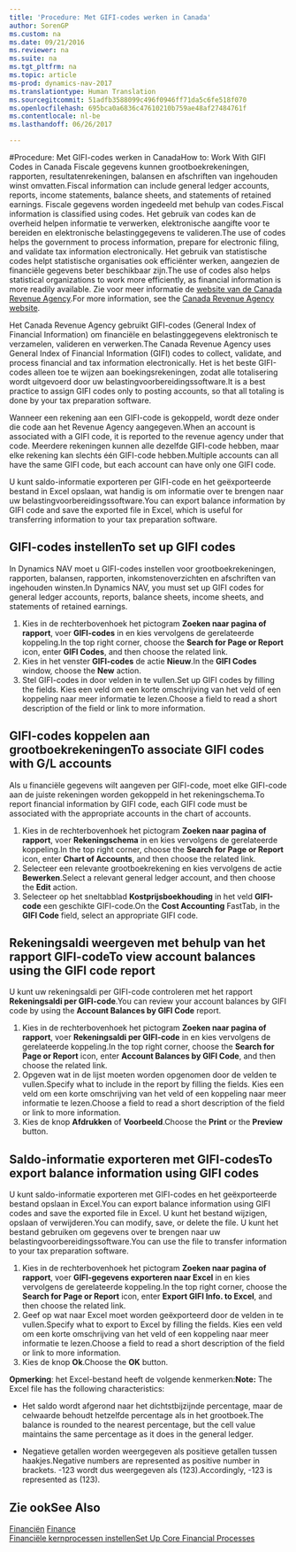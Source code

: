 ```yaml
---
title: 'Procedure: Met GIFI-codes werken in Canada'
author: SorenGP
ms.custom: na
ms.date: 09/21/2016
ms.reviewer: na
ms.suite: na
ms.tgt_pltfrm: na
ms.topic: article
ms-prod: dynamics-nav-2017
ms.translationtype: Human Translation
ms.sourcegitcommit: 51adfb3588099c496f0946ff71da5c6fe518f070
ms.openlocfilehash: 695bca0a6836c47610210b759ae48af27484761f
ms.contentlocale: nl-be
ms.lasthandoff: 06/26/2017

---
```


#<a name="how-to-work-with-gifi-codes-in-canada"></a><span data-ttu-id="9079b-102">Procedure: Met GIFI-codes werken in Canada</span><span class="sxs-lookup"><span data-stu-id="9079b-102">How to: Work With GIFI Codes in Canada</span></span>
<span data-ttu-id="9079b-103">Fiscale gegevens kunnen grootboekrekeningen, rapporten, resultatenrekeningen, balansen en afschriften van ingehouden winst omvatten.</span><span class="sxs-lookup"><span data-stu-id="9079b-103">Fiscal information can include general ledger accounts, reports, income statements, balance sheets, and statements of retained earnings.</span></span> <span data-ttu-id="9079b-104">Fiscale gegevens worden ingedeeld met behulp van codes.</span><span class="sxs-lookup"><span data-stu-id="9079b-104">Fiscal information is classified using codes.</span></span> <span data-ttu-id="9079b-105">Het gebruik van codes kan de overheid helpen informatie te verwerken, elektronische aangifte voor te bereiden en elektronische belastinggegevens te valideren.</span><span class="sxs-lookup"><span data-stu-id="9079b-105">The use of codes helps the government to process information, prepare for electronic filing, and validate tax information electronically.</span></span> <span data-ttu-id="9079b-106">Het gebruik van statistische codes helpt statistische organisaties ook efficiënter werken, aangezien de financiële gegevens beter beschikbaar zijn.</span><span class="sxs-lookup"><span data-stu-id="9079b-106">The use of codes also helps statistical organizations to work more efficiently, as financial information is more readily available.</span></span> <span data-ttu-id="9079b-107">Zie voor meer informatie de [website van de Canada Revenue Agency](http://www.cra-arc.gc.ca/).</span><span class="sxs-lookup"><span data-stu-id="9079b-107">For more information, see the [Canada Revenue Agency website](http://www.cra-arc.gc.ca/).</span></span>

<span data-ttu-id="9079b-108">Het Canada Revenue Agency gebruikt GIFI-codes (General Index of Financial Information) om financiële en belastinggegevens elektronisch te verzamelen, valideren en verwerken.</span><span class="sxs-lookup"><span data-stu-id="9079b-108">The Canada Revenue Agency uses General Index of Financial Information (GIFI) codes to collect, validate, and process financial and tax information electronically.</span></span> <span data-ttu-id="9079b-109">Het is het beste GIFI-codes alleen toe te wijzen aan boekingsrekeningen, zodat alle totalisering wordt uitgevoerd door uw belastingvoorbereidingssoftware.</span><span class="sxs-lookup"><span data-stu-id="9079b-109">It is a best practice to assign GIFI codes only to posting accounts, so that all totaling is done by your tax preparation software.</span></span>

<span data-ttu-id="9079b-110">Wanneer een rekening aan een GIFI-code is gekoppeld, wordt deze onder die code aan het Revenue Agency aangegeven.</span><span class="sxs-lookup"><span data-stu-id="9079b-110">When an account is associated with a GIFI code, it is reported to the revenue agency under that code.</span></span> <span data-ttu-id="9079b-111">Meerdere rekeningen kunnen alle dezelfde GIFI-code hebben, maar elke rekening kan slechts één GIFI-code hebben.</span><span class="sxs-lookup"><span data-stu-id="9079b-111">Multiple accounts can all have the same GIFI code, but each account can have only one GIFI code.</span></span>

<span data-ttu-id="9079b-112">U kunt saldo-informatie exporteren per GIFI-code en het geëxporteerde bestand in Excel opslaan, wat handig is om informatie over te brengen naar uw belastingvoorbereidingssoftware.</span><span class="sxs-lookup"><span data-stu-id="9079b-112">You can export balance information by GIFI code and save the exported file in Excel, which is useful for transferring information to your tax preparation software.</span></span>

## <a name="to-set-up-gifi-codes"></a><span data-ttu-id="9079b-113">GIFI-codes instellen</span><span class="sxs-lookup"><span data-stu-id="9079b-113">To set up GIFI codes</span></span>
<span data-ttu-id="9079b-114">In Dynamics NAV moet u GIFI-codes instellen voor grootboekrekeningen, rapporten, balansen, rapporten, inkomstenoverzichten en afschriften van ingehouden winsten.</span><span class="sxs-lookup"><span data-stu-id="9079b-114">In Dynamics NAV, you must set up GIFI codes for general ledger accounts, reports, balance sheets, income sheets, and statements of retained earnings.</span></span>

1. <span data-ttu-id="9079b-115">Kies in de rechterbovenhoek het pictogram **Zoeken naar pagina of rapport**, voer **GIFI-codes** in en kies vervolgens de gerelateerde koppeling.</span><span class="sxs-lookup"><span data-stu-id="9079b-115">In the top right corner, choose the **Search for Page or Report** icon, enter **GIFI Codes**, and then choose the related link.</span></span>
2. <span data-ttu-id="9079b-116">Kies in het venster **GIFI-codes** de actie **Nieuw**.</span><span class="sxs-lookup"><span data-stu-id="9079b-116">In the **GIFI Codes** window, choose the **New** action.</span></span>
3. <span data-ttu-id="9079b-117">Stel GIFI-codes in door velden in te vullen.</span><span class="sxs-lookup"><span data-stu-id="9079b-117">Set up GIFI codes by filling the fields.</span></span> <span data-ttu-id="9079b-118">Kies een veld om een korte omschrijving van het veld of een koppeling naar meer informatie te lezen.</span><span class="sxs-lookup"><span data-stu-id="9079b-118">Choose a field to read a short description of the field or link to more information.</span></span>

## <a name="to-associate-gifi-codes-with-gl-accounts"></a><span data-ttu-id="9079b-119">GIFI-codes koppelen aan grootboekrekeningen</span><span class="sxs-lookup"><span data-stu-id="9079b-119">To associate GIFI codes with G/L accounts</span></span>
<span data-ttu-id="9079b-120">Als u financiële gegevens wilt aangeven per GIFI-code, moet elke GIFI-code aan de juiste rekeningen worden gekoppeld in het rekeningschema.</span><span class="sxs-lookup"><span data-stu-id="9079b-120">To report financial information by GIFI code, each GIFI code must be associated with the appropriate accounts in the chart of accounts.</span></span>

1. <span data-ttu-id="9079b-121">Kies in de rechterbovenhoek het pictogram **Zoeken naar pagina of rapport**, voer **Rekeningschema** in en kies vervolgens de gerelateerde koppeling.</span><span class="sxs-lookup"><span data-stu-id="9079b-121">In the top right corner, choose the **Search for Page or Report** icon, enter **Chart of Accounts**, and then choose the related link.</span></span>
2. <span data-ttu-id="9079b-122">Selecteer een relevante grootboekrekening en kies vervolgens de actie **Bewerken**.</span><span class="sxs-lookup"><span data-stu-id="9079b-122">Select a relevant general ledger account, and then choose the **Edit** action.</span></span>
3. <span data-ttu-id="9079b-123">Selecteer op het sneltabblad **Kostprijsboekhouding** in het veld **GIFI-code** een geschikte GIFI-code.</span><span class="sxs-lookup"><span data-stu-id="9079b-123">On the **Cost Accounting** FastTab, in the **GIFI Code** field, select an appropriate GIFI code.</span></span>

## <a name="to-view-account-balances-using-the-gifi-code-report"></a><span data-ttu-id="9079b-124">Rekeningsaldi weergeven met behulp van het rapport GIFI-code</span><span class="sxs-lookup"><span data-stu-id="9079b-124">To view account balances using the GIFI code report</span></span>
<span data-ttu-id="9079b-125">U kunt uw rekeningsaldi per GIFI-code controleren met het rapport **Rekeningsaldi per GIFI-code**.</span><span class="sxs-lookup"><span data-stu-id="9079b-125">You can review your account balances by GIFI code by using the **Account Balances by GIFI Code** report.</span></span>

1. <span data-ttu-id="9079b-126">Kies in de rechterbovenhoek het pictogram **Zoeken naar pagina of rapport**, voer **Rekeningsaldi per GIFI-code** in en kies vervolgens de gerelateerde koppeling.</span><span class="sxs-lookup"><span data-stu-id="9079b-126">In the top right corner, choose the **Search for Page or Report** icon, enter **Account Balances by GIFI Code**, and then choose the related link.</span></span>
2. <span data-ttu-id="9079b-127">Opgeven wat in de lijst moeten worden opgenomen door de velden te vullen.</span><span class="sxs-lookup"><span data-stu-id="9079b-127">Specify what to include in the report by filling the fields.</span></span> <span data-ttu-id="9079b-128">Kies een veld om een korte omschrijving van het veld of een koppeling naar meer informatie te lezen.</span><span class="sxs-lookup"><span data-stu-id="9079b-128">Choose a field to read a short description of the field or link to more information.</span></span>
3. <span data-ttu-id="9079b-129">Kies de knop **Afdrukken** of **Voorbeeld**.</span><span class="sxs-lookup"><span data-stu-id="9079b-129">Choose the **Print** or the **Preview** button.</span></span>

## <a name="to-export-balance-information-using-gifi-codes"></a><span data-ttu-id="9079b-130">Saldo-informatie exporteren met GIFI-codes</span><span class="sxs-lookup"><span data-stu-id="9079b-130">To export balance information using GIFI codes</span></span>
<span data-ttu-id="9079b-131">U kunt saldo-informatie exporteren met GIFI-codes en het geëxporteerde bestand opslaan in Excel.</span><span class="sxs-lookup"><span data-stu-id="9079b-131">You can export balance information using GIFI codes and save the exported file in Excel.</span></span> <span data-ttu-id="9079b-132">U kunt het bestand wijzigen, opslaan of verwijderen.</span><span class="sxs-lookup"><span data-stu-id="9079b-132">You can modify, save, or delete the file.</span></span> <span data-ttu-id="9079b-133">U kunt het bestand gebruiken om gegevens over te brengen naar uw belastingvoorbereidingssoftware.</span><span class="sxs-lookup"><span data-stu-id="9079b-133">You can use the file to transfer information to your tax preparation software.</span></span>

1. <span data-ttu-id="9079b-134">Kies in de rechterbovenhoek het pictogram **Zoeken naar pagina of rapport**, voer **GIFI-gegevens exporteren naar Excel** in en kies vervolgens de gerelateerde koppeling.</span><span class="sxs-lookup"><span data-stu-id="9079b-134">In the top right corner, choose the **Search for Page or Report** icon, enter **Export GIFI Info. to Excel**, and then choose the related link.</span></span>
2. <span data-ttu-id="9079b-135">Geef op wat naar Excel moet worden geëxporteerd door de velden in te vullen.</span><span class="sxs-lookup"><span data-stu-id="9079b-135">Specify what to export to Excel by filling the fields.</span></span> <span data-ttu-id="9079b-136">Kies een veld om een korte omschrijving van het veld of een koppeling naar meer informatie te lezen.</span><span class="sxs-lookup"><span data-stu-id="9079b-136">Choose a field to read a short description of the field or link to more information.</span></span>
3. <span data-ttu-id="9079b-137">Kies de knop **Ok**.</span><span class="sxs-lookup"><span data-stu-id="9079b-137">Choose the **OK** button.</span></span>

<span data-ttu-id="9079b-138">**Opmerking**: het Excel-bestand heeft de volgende kenmerken:</span><span class="sxs-lookup"><span data-stu-id="9079b-138">**Note:** The Excel file has the following characteristics:</span></span>

* <span data-ttu-id="9079b-139">Het saldo wordt afgerond naar het dichtstbijzijnde percentage, maar de celwaarde behoudt hetzelfde percentage als in het grootboek.</span><span class="sxs-lookup"><span data-stu-id="9079b-139">The balance is rounded to the nearest percentage, but the cell value maintains the same percentage as it does in the general ledger.</span></span>

* <span data-ttu-id="9079b-140">Negatieve getallen worden weergegeven als positieve getallen tussen haakjes.</span><span class="sxs-lookup"><span data-stu-id="9079b-140">Negative numbers are represented as positive number in brackets.</span></span> <span data-ttu-id="9079b-141">-123 wordt dus weergegeven als (123).</span><span class="sxs-lookup"><span data-stu-id="9079b-141">Accordingly, -123 is represented as (123).</span></span>

## <a name="see-also"></a><span data-ttu-id="9079b-142">Zie ook</span><span class="sxs-lookup"><span data-stu-id="9079b-142">See Also</span></span>
<span data-ttu-id="9079b-143">[Financiën](finance-setup.md) </span><span class="sxs-lookup"><span data-stu-id="9079b-143">[Finance](finance-setup.md) </span></span>  
[<span data-ttu-id="9079b-144">Financiële kernprocessen instellen</span><span class="sxs-lookup"><span data-stu-id="9079b-144">Set Up Core Financial Processes</span></span>](finance-setup-setup-finance-setup.md)

